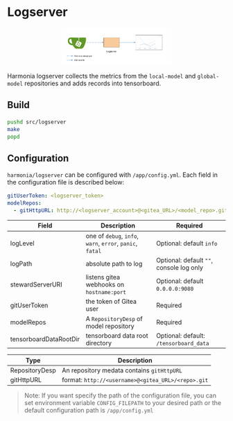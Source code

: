 # Logserver
<div align="center"><img src="../../assets/logserver_architecture.jpg" width="50%" height="50%"></div>

Harmonia logserver collects the metrics from the `local-model` and `global-model` repositories and adds records into tensorboard.

## Build
```bash
pushd src/logserver
make
popd
```

## Configuration
`harmonia/logserver` can be configured with `/app/config.yml`. Each field in the configuration file is described below:
```yaml
gitUserToken: <logserver_token>
modelRepos:
  - gitHttpURL: http://<logserver_account>@<gitea_URL>/<model_repo>.git

```

|Field      |Description|Required   |
|---        |---        |---        |
|logLevel| one of `debug`, `info`, `warn`, `error`, `panic`, `fatal`|Optional: default `info`|
|logPath| absolute path to log |Optional: default `""`, console log only|
|stewardServerURI| listens gitea webhooks on `hostname:port` |Optional: default `0.0.0.0:9080`|
|gitUserToken| the token of Gitea user |Required|
|modelRepos| A `RepositoryDesp` of model repository |Required|
|tensorboardDataRootDir| tensorboard data root directory |Optional: default: `/tensorboard_data`|

|Type       |Description|
|---        |---        |
|RepositoryDesp|An repository medata contains `gitHttpURL`|
|gitHttpURL|format: `http://<username>@<gitea_URL>/<repo>.git`|

>Note: If you want specify the path of the configuration file, you can set environment variable `CONFIG_FILEPATH` to your desired path or the default configuration path is `/app/config.yml`